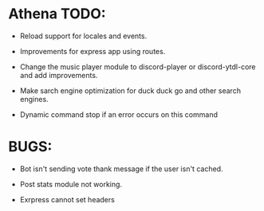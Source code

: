 # Athena TODO:

- Reload support for locales and events.

- Improvements for express app using routes.

- Change the music player module to discord-player or discord-ytdl-core and add improvements.

- Make sarch engine optimization for duck duck go and other search engines.

- Dynamic command stop if an error occurs on this command

# BUGS:

- Bot isn't sending vote thank message if the user isn't cached.

- Post stats module not working.

- Exrpress cannot set headers